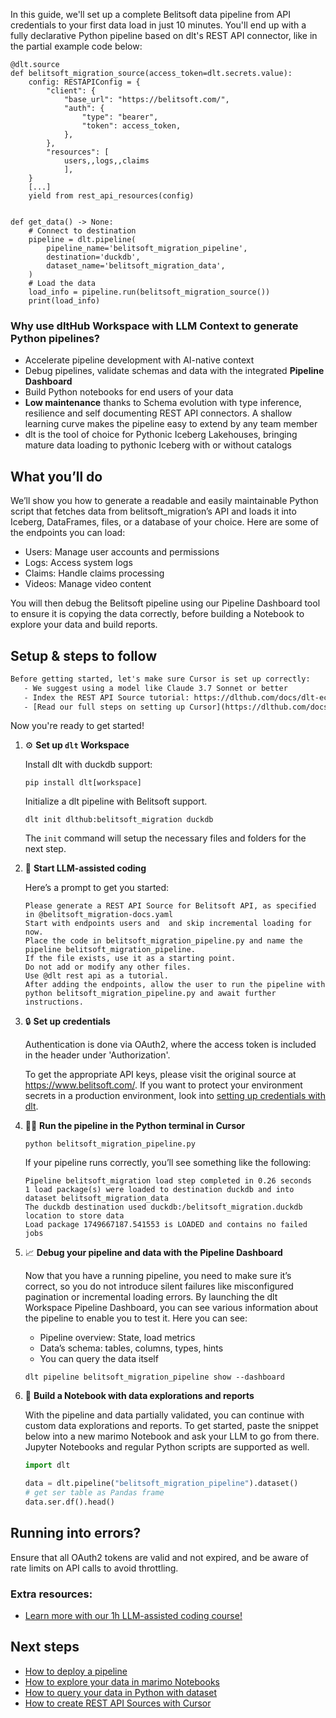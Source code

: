 In this guide, we'll set up a complete Belitsoft data pipeline from API credentials to your first data load in just 10 minutes. You'll end up with a fully declarative Python pipeline based on dlt's REST API connector, like in the partial example code below:

```python-outcome
@dlt.source
def belitsoft_migration_source(access_token=dlt.secrets.value):
    config: RESTAPIConfig = {
        "client": {
            "base_url": "https://belitsoft.com/",
            "auth": {
                "type": "bearer",
                "token": access_token,
            },
        },
        "resources": [
            users,,logs,,claims
            ],
    }
    [...]
    yield from rest_api_resources(config)


def get_data() -> None:
    # Connect to destination
    pipeline = dlt.pipeline(
        pipeline_name='belitsoft_migration_pipeline',
        destination='duckdb',
        dataset_name='belitsoft_migration_data', 
    )
    # Load the data
    load_info = pipeline.run(belitsoft_migration_source())
    print(load_info) 
```

### Why use dltHub Workspace with LLM Context to generate Python pipelines?

- Accelerate pipeline development with AI-native context
- Debug pipelines, validate schemas and data with the integrated **Pipeline Dashboard**
- Build Python notebooks for end users of your data
- **Low maintenance** thanks to Schema evolution with type inference, resilience and self documenting REST API connectors. A shallow learning curve makes the pipeline easy to extend by any team member
- dlt is the tool of choice for Pythonic Iceberg Lakehouses, bringing mature data loading to pythonic Iceberg with or without catalogs

## What you’ll do

We’ll show you how to generate a readable and easily maintainable Python script that fetches data from belitsoft_migration’s API and loads it into Iceberg, DataFrames, files, or a database of your choice. Here are some of the endpoints you can load:

- Users: Manage user accounts and permissions
- Logs: Access system logs
- Claims: Handle claims processing
- Videos: Manage video content

You will then debug the Belitsoft pipeline using our Pipeline Dashboard tool to ensure it is copying the data correctly, before building a Notebook to explore your data and build reports.

## Setup & steps to follow

```default
Before getting started, let's make sure Cursor is set up correctly:
   - We suggest using a model like Claude 3.7 Sonnet or better
   - Index the REST API Source tutorial: https://dlthub.com/docs/dlt-ecosystem/verified-sources/rest_api/ and add it to context as **@dlt rest api**
   - [Read our full steps on setting up Cursor](https://dlthub.com/docs/dlt-ecosystem/llm-tooling/cursor-restapi#23-configuring-cursor-with-documentation)
```

Now you're ready to get started!

1. ⚙️ **Set up `dlt` Workspace**
    
    Install dlt with duckdb support:
    ```shell
    pip install dlt[workspace]
    ```

    Initialize a dlt pipeline with Belitsoft support.
    ```shell
    dlt init dlthub:belitsoft_migration duckdb
    ```

    The `init` command will setup the necessary files and folders for the next step.
    
2. 🤠 **Start LLM-assisted coding**
    
    Here’s a prompt to get you started:
    
    ```prompt
    Please generate a REST API Source for Belitsoft API, as specified in @belitsoft_migration-docs.yaml 
    Start with endpoints users and  and skip incremental loading for now. 
    Place the code in belitsoft_migration_pipeline.py and name the pipeline belitsoft_migration_pipeline. 
    If the file exists, use it as a starting point. 
    Do not add or modify any other files. 
    Use @dlt rest api as a tutorial. 
    After adding the endpoints, allow the user to run the pipeline with python belitsoft_migration_pipeline.py and await further instructions.
    ```

    
3. 🔒 **Set up credentials** 
    
    Authentication is done via OAuth2, where the access token is included in the header under 'Authorization'.
    
    To get the appropriate API keys, please visit the original source at https://www.belitsoft.com/.
    If you want to protect your environment secrets in a production environment, look into [setting up credentials with dlt](https://dlthub.com/docs/walkthroughs/add_credentials).
    
4. 🏃‍♀️ **Run the pipeline in the Python terminal in Cursor**
    
    ```shell
    python belitsoft_migration_pipeline.py
    ```
    
    If your pipeline runs correctly, you’ll see something like the following:
    
    ```shell
    Pipeline belitsoft_migration load step completed in 0.26 seconds
    1 load package(s) were loaded to destination duckdb and into dataset belitsoft_migration_data
    The duckdb destination used duckdb:/belitsoft_migration.duckdb location to store data
    Load package 1749667187.541553 is LOADED and contains no failed jobs
    ```
    
5. 📈 **Debug your pipeline and data with the Pipeline Dashboard**

    Now that you have a running pipeline, you need to make sure it’s correct, so you do not introduce silent failures like misconfigured pagination or incremental loading errors. By launching the dlt Workspace Pipeline Dashboard, you can see various information about the pipeline to enable you to test it. Here you can see:
    - Pipeline overview: State, load metrics
    - Data’s schema: tables, columns, types, hints
    - You can query the data itself
    
    ```shell
    dlt pipeline belitsoft_migration_pipeline show --dashboard
    ```
    
6. 🐍 **Build a Notebook with data explorations and reports**

    With the pipeline and data partially validated, you can continue with custom data explorations and reports. To get started, paste the snippet below into a new marimo Notebook and ask your LLM to go from there. Jupyter Notebooks and regular Python scripts are supported as well.

    
    ```python
    import dlt

   data = dlt.pipeline("belitsoft_migration_pipeline").dataset()
   # get ser table as Pandas frame
   data.ser.df().head()
    ```

## Running into errors?

Ensure that all OAuth2 tokens are valid and not expired, and be aware of rate limits on API calls to avoid throttling.

### Extra resources:

- [Learn more with our 1h LLM-assisted coding course!](https://www.youtube.com/watch?v=GGid70rnJuM)

## Next steps

- [How to deploy a pipeline](https://dlthub.com/docs/walkthroughs/deploy-a-pipeline)
- [How to explore your data in marimo Notebooks](https://dlthub.com/docs/general-usage/dataset-access/marimo)
- [How to query your data in Python with dataset](https://dlthub.com/docs/general-usage/dataset-access/dataset)
- [How to create REST API Sources with Cursor](https://dlthub.com/docs/dlt-ecosystem/llm-tooling/cursor-restapi)